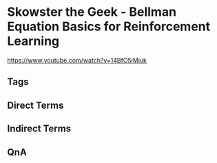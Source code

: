 # Skowster the Geek - Bellman Equation Basics for Reinforcement Learning
https://www.youtube.com/watch?v=14BfO5lMiuk

## Tags

## Direct Terms

## Indirect Terms

## QnA
